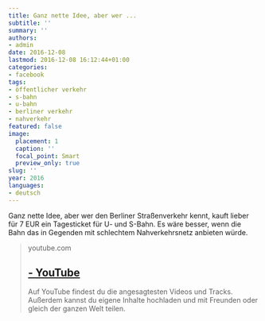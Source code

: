 ```yaml
---
title: Ganz nette Idee, aber wer ...
subtitle: ''
summary: ''
authors:
- admin
date: 2016-12-08
lastmod: 2016-12-08 16:12:44+01:00
categories:
- facebook
tags:
- öffentlicher verkehr
- s-bahn
- u-bahn
- berliner verkehr
- nahverkehr
featured: false
image:
  placement: 1
  caption: ''
  focal_point: Smart
  preview_only: true
slug: ''
year: 2016
languages:
- deutsch
---
```


Ganz nette Idee, aber wer den Berliner Straßenverkehr kennt, kauft lieber für 7 EUR ein Tagesticket für U- und S-Bahn. Es wäre besser, wenn die Bahn das in Gegenden mit schlechtem Nahverkehrsnetz anbieten würde.
> youtube.com
> ## [ - YouTube](https://www.youtube.com/watch?v=eYusGZRSggI)
>
>Auf YouTube findest du die angesagtesten Videos und Tracks. Außerdem kannst du eigene Inhalte hochladen und mit Freunden oder gleich der ganzen Welt teilen.